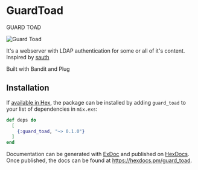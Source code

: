 # GuardToad

GUARD TOAD

![Guard Toad](guard_load.jpeg)

It's a webserver with LDAP authentication for some or all of it's content. Inspired by [sauth](https://github.com/Granitosaurus/sauth)

Built with Bandit and Plug

## Installation

If [available in Hex](https://hex.pm/docs/publish), the package can be installed
by adding `guard_toad` to your list of dependencies in `mix.exs`:

```elixir
def deps do
  [
    {:guard_toad, "~> 0.1.0"}
  ]
end
```

Documentation can be generated with [ExDoc](https://github.com/elixir-lang/ex_doc)
and published on [HexDocs](https://hexdocs.pm). Once published, the docs can
be found at <https://hexdocs.pm/guard_toad>.

